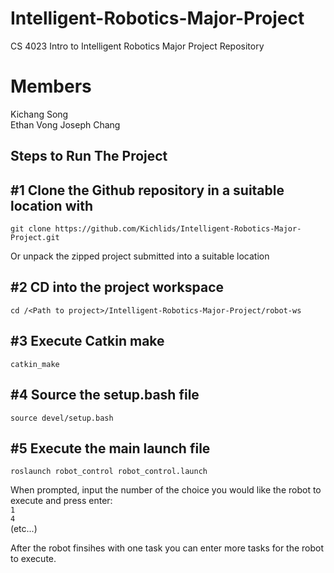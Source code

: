 # Intelligent-Robotics-Major-Project
CS 4023 Intro to Intelligent Robotics Major Project Repository
   
# Members   
Kichang Song   
Ethan Vong
Joseph Chang

## Steps to Run The Project 

## #1 Clone the Github repository in a suitable location with
`git clone https://github.com/Kichlids/Intelligent-Robotics-Major-Project.git`   
   
Or unpack the zipped project submitted into a suitable location

## #2 CD into the project workspace
`cd /<Path to project>/Intelligent-Robotics-Major-Project/robot-ws`

## #3 Execute Catkin make
`catkin_make`

## #4 Source the setup.bash file
`source devel/setup.bash`

## #5 Execute the main launch file
`roslaunch robot_control robot_control.launch`   
   
When prompted, input the number of the choice you would like the robot to execute and press enter:   
`1`   
`4`   
(etc...)   
   
After the robot finsihes with one task you can enter more tasks for the robot to execute.
